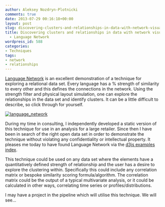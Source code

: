 ```yaml
---
author: Aleksey Nozdryn-Plotnicki
comments: true
date: 2013-07-29 00:16:18+00:00
layout: post
slug: discovering-clusters-and-relationships-in-data-with-network-visualisations-language-network
title: Discovering clusters and relationships in data with network visualisations
  - Language Network
wordpress_id: 588
categories:
- Techniques
tags:
- network
- relationships
---
```


[Language Network](http://languagenetwork.cotrino.com/) is an excellent demonstration of a technique for exploring a relational data set. Every language has a % strength of similarity to every other and this defines the connections in the network. Using the strength filter and physical layout simulation, one can explore the relationships in the data set and identify clusters. It can be a little difficult to describe, so click through for yourself.

[![language_network](http://alekseynp.github.io/wp-content/uploads/2013/07/language_network.png)](http://languagenetwork.cotrino.com/)

During my time in consulting, I independently developed a static version of this technique for use in an analysis for a large retailer. Since then I have been in search of the right open data set in order to demonstrate the technique without violating any confidentiality or intellectual property. It pleases me today to have found Language Network via the [d3js examples index](https://github.com/mbostock/d3/wiki/Gallery).

This technique could be used on any data set where the elements have a quantitatively defined strength of relationship and the user has a desire to explore the clustering within. Specifically this could include any correlation matrix or bespoke similarity scoring formula/algorithm. The correlation matrix could be the output of a typical multivariate analysis, or it could be calculated in other ways, correlating time series or profiles/distributions.

I may have a project in the pipeline which will utilise this technique. We will see...
